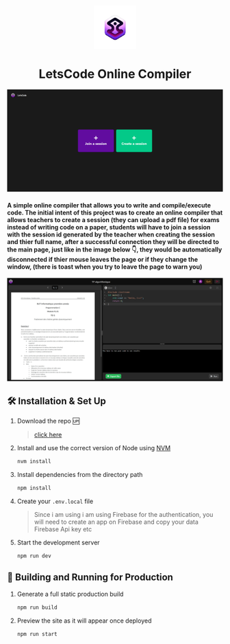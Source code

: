 <div align="center">
  <img alt="Logo" src="public/Icon.png" width="100" />
</div>
<h1 align="center">
  LetsCode Online Compiler
</h1>

![demo](public/page.png)

#### A simple online compiler that allows you to write and compile/execute code. The initial intent of this project was to create an online compiler that allows teachers to create a session (they can upload a pdf file) for exams instead of writing code on a paper, students will have to join a session with the session id generated by the teacher when creating the session and thier full name, after a successful connection they will be directed to the main page, just like in the image below :point_down:, they would be automatically disconnected if thier mouse leaves the page or if they change the window, (there is toast when you try to leave the page to warn you)

![demo](public/screen.png)

## 🛠 Installation & Set Up

1. Download the repo :up:

   
   >[click here](https://github.com/AbassHammed/FrontendOnlineCompiler)
   

2. Install and use the correct version of Node using [NVM](https://github.com/nvm-sh/nvm)

   ```sh
   nvm install
   ```

3. Install dependencies from the directory path

   ```sh
   npm install
   ```
4. Create your `.env.local` file

   > Since i am using i am using Firebase for the authentication, you will need to create an app on Firebase and copy your data Firebase Api key etc  
5. Start the development server

   ```sh
   npm run dev
   ```

## 🚀 Building and Running for Production

1. Generate a full static production build

   ```sh
   npm run build
   ```

1. Preview the site as it will appear once deployed

   ```sh
   npm run start
   ```